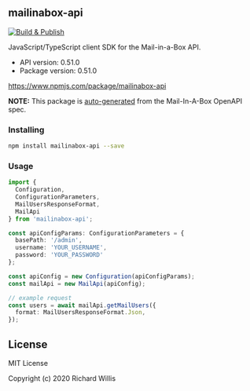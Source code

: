 ## mailinabox-api

[![Build & Publish](https://github.com/badsyntax/mailinabox-api/workflows/Build%20&%20Publish/badge.svg)](https://github.com/badsyntax/mailinabox-api/actions?query=workflow%3A%22Build+%26+Publish%22)

JavaScript/TypeScript client SDK for the Mail-in-a-Box API.

- API version: 0.51.0
- Package version: 0.51.0

https://www.npmjs.com/package/mailinabox-api

**NOTE:** This package is [auto-generated](https://github.com/badsyntax/mailinabox-api) from the Mail-In-A-Box OpenAPI spec.

### Installing

```bash
npm install mailinabox-api --save
```

### Usage

```ts
import {
  Configuration,
  ConfigurationParameters,
  MailUsersResponseFormat,
  MailApi
} from 'mailinabox-api';

const apiConfigParams: ConfigurationParameters = {
  basePath: '/admin',
  username: 'YOUR_USERNAME',
  password: 'YOUR_PASSWORD'
};

const apiConfig = new Configuration(apiConfigParams);
const mailApi = new MailApi(apiConfig);

// example request
const users = await mailApi.getMailUsers({
  format: MailUsersResponseFormat.Json,
});
```

## License

MIT License

Copyright (c) 2020 Richard Willis
